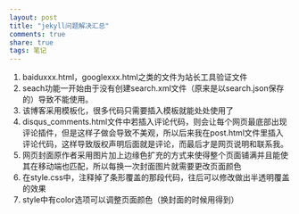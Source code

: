 ```yaml
---
layout: post
title: "jekyll问题解决汇总" 
comments: true
share: true
tags: 笔记
---
```



1. baiduxxx.html，googlexxx.html之类的文件为站长工具验证文件
2. seach功能一开始由于没有创建search.xml文件（原来是以search.json保存的）导致不能使用。
3. 该博客采用模板化，很多代码只需要插入模板就能处处使用了
4. disqus_comments.html文件中若插入评论代码，则会让每个网页最底部出现评论插件，但是这样子做会导致不美观，所以后来我在post.html文件里插入评论代码，这样导致版权声明后面就是评论，而最后才是网页说明和联系我。
5. 网页封面原作者采用图片加上边缘色扩充的方式来使得整个页面铺满并且能使其在移动端也匹配，所以每换一次封面图片就需要更改页面颜色
6. 在style.css中，注释掉了条形覆盖的那段代码，往后可以修改做出半透明覆盖的效果
7. style中有color选项可以调整页面颜色（换封面的时候用得到）